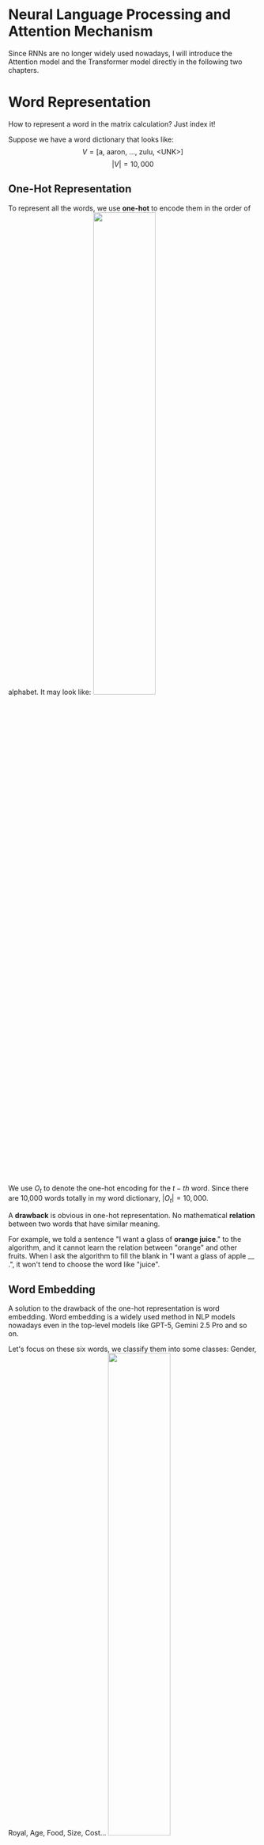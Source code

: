 # Neural Language Processing and Attention Mechanism

Since RNNs are no longer widely used nowadays, I will introduce the Attention model and the Transformer model directly in the following two chapters.

# Word Representation

How to represent a word in the matrix calculation? Just index it!

Suppose we have a word dictionary that looks like:
$$V=\text{[a, aaron, ..., zulu, <UNK>]}$$
$$|V|=10,000$$

## One-Hot Representation

To represent all the words, we use **one-hot** to encode them in the order of alphabet.
It may look like:
<img src="assets/image-1755586481426.png" width="50%" />

We use $O_{t}$ to denote the one-hot encoding for the $t-th$ word. Since there are 10,000 words totally in my word dictionary, $|O_{t}|=10,000$.

A **drawback** is obvious in one-hot representation. No mathematical **relation** between two words that have similar meaning. 

For example, we told a sentence "I want a glass of **orange juice**." to the algorithm, and it cannot learn the relation between "orange" and other fruits. When I ask the algorithm to fill the blank in "I want a glass of apple __ .", it won't tend to choose the word like "juice".

## Word Embedding

A solution to the drawback of the one-hot representation is word embedding.
Word embedding is a widely used method in NLP models nowadays even in the top-level models like GPT-5, Gemini 2.5 Pro and so on.

Let's focus on these six words, we classify them into some classes: Gender, Royal, Age, Food, Size, Cost...
<img src="assets/image-1755587664394.png" width="50%" />

As what we did in the one-hot method, we use $e_{t}$ to denote each word's word embedding encoding vector. Assumed 300 classifications we set, $|e_{t}|=300$.

**Value of Embedding Vectors:** For a word embedding vector, the range of values is $[-1,1]$. And the absolute value describes the relation between this word and this classification. The positive or negative sign of the number represents the meaning of the word in two extremes.

For two similar words, like Apple and Orange, if we take the distance of the two corresponding vectors, it will be obviously smaller than other word pairs like King and Orange. 
Of course, higher dimension of vectors means higher accuracy when comparing two words.

Visualize word embeddings:
<img src="assets/image-1755588695270.png" width="50%" />

### Example: Named Entity Recognition

Let's train an RNN model to recognize people's names in a given sentence.
Now, with word embedding, for sentences like:
<img src="assets/image-1755589096191.png" width="50%" />

where we give the model the first sentence as training set and tell it "Sally Johnson" is a name, the model will get it and know that the words appeared before a "fruit farmer" may be a name.

We give the second sentence as test set now, expected the model can know "apple" is similar to "orange" by word embedding so that the words appeared before an "apple farmer" are highly likely to be a name. 

Also for a sentence like "Robert Lin is a durian cultivator", even though our training set has not the word "durian", the model will know "durian" is a similar word to "orange" and "apple" by word embedding and so is the word "cultivator".

### Analogy Task Using Word Embedding

A common task in NLP is analogy inference, e.g. known "Man -> Woman", complete "King -> ?".
Using word embedding, we can easily compute the relation distance between two words.
So, the analogy inference in word embedding is:
$$e_{\text{man}}-e_{\text{woman}}\approx e_{\text{king}}-e_{\text{?}}$$
To find the nearest word, we need to calculate:
$$\text{arg max}_{w}\ \text{sim}(e_{w},e_{\text{king}}-e_{\text{man}}+e_{\text{woman}})$$
where the similarity function is usually the cosine similarity, i.e.
$$\text{sim}(u,v)=\frac{u^Tv}{||u||_{2}||v||_{2}}$$
<img src="assets/image-1755590266084.png" width="50%" />
### Embedding Matrix

In practice, we are used to combine all word embedding vectors into a big embedding matrix $E$.

Assuming we have 10,000 words with embedding dimension 300, the embedding matrix is of dimension $300\times 10000$.

If we want to take a word vector such as $e_{j}$ from the embedding matrix, we can do a matrix multiplication: $E\cdot O_{j}=e_{j}$, where $O_{j}$ is the one-hot vector mentioned before.

<img src="assets/image-1755592290431.png" width="50%" />

### Learning Word Embedding

There are some methods about **training a word embedding matrix**.

Supposed we have a dataset including tons of sentences, we aim to train the word embeddings from them. 

**Neural Language Model**

We can use a neural network to train word embeddings.

For a sentence in our dataset, "I want a glass of orange juice.", where the final word "juice" is regarded as the target word and the preceding words are inputed (called context words), the NN can predict the final word's embedding vector $e$ with softmax.

<img src="assets/image-1755663205489.png" width="50%" />

We can also adjust the number of context words, such as using least 4 words, 4 words on left & right, least 1 word or nearby 1 word.

> There are also other word embedding learning methods like Word2Vec, Negative Sampling and GloVe, which are not introduced here because I won't focus on word embedding techniques.

## Debiasing Word Embeddings

In word embedding training, the model may learn lots of word biases due to the incomprehensive dataset.

<img src="assets/image-1755664010927.png" width="50%" />

To eliminate biases, we can take the following steps:
1. Identify bias direction
If we want to debias gender bias of words, we can compute averages of gender-related words.
<img src="assets/image-1755664820699.png" width="50%" />
2. Project non-definitional words to non-bias axis
<img src="assets/image-1755664905047.png" width="50%" />

3. Equalize Pairs
Some gender-relative words are not symmetric about the non-bias axis. Make them equalize. Such as girl-boy.

# Beam Search

In Sequence to Sequence models, such as machine translation model, there may be not only single predicted result. Whichever the RNN or the Transformer (autoregressive) model, the output result can be seen as being generated word by word, so that we may choose the best word as the result every time naturally, which is call greedy search.

## Cons of Greedy Search

A greedy search does not always give the best result.

<img src="assets/image-1755788107355.png" width="50%" />

For a given French sentence, we use an RNN encoder-decoder to translate it into English. 
As a human, we know the best translation is "Jane is visiting Africa in September". 
However, the model prefers the phrase "is going to" than "is visiting", so the probability of the worse translation "Jane is going to be visiting Africa in September" is higher in the softmax.

## Why Beam Search

We don't like the way choosing the best word at every time but need a new way picking the best sentence $y$ directly from all the possible results. That is:
$$\text{argmax}_{y}P(y|x)$$
However, the time complexity will explode if we check all the possible sentences. So, a compromise method is come up with, which is the beam search. 
Similar to greedy search, the beam search picks words at each time. But not just picking one word, the beam search picks $B$ words once, and always maintain $B$ results in the future prediction.

<img src="assets/image-1755790402129.png" width="50%" />
<img src="assets/image-1755790039873.png" width="50%" />

For example, letting $B=3$, we intially chose the three words "in", "jane", and "september", which had the highest probabilities.
In the second round, we selected the best words again for the second position, and the results became "in september", "jane is", and "jane visits". A sentence starting with "september" was shifted out of the result list in this round.
By repeating this process again and again, we may eventually obtain the best sentence, while all other slightly worse predictions are gradually eliminated in the successive rounds.

## Refinements to Beam Search

The optimizing method we used in beam search is:
<img src="assets/image-1756304815008.png" width="50%" />

For a computer, a long cumulative product may reduce computational accuracy. So, we can convert it to a sum form by applying the logarithm:
<img src="assets/image-1756305802509.png" width="50%" />

Furthermore, the accuracy of a short sentence is typical lower than that of a long sentence, so we can do **length normalization**:
<img src="assets/image-1756306062849.png" width="50%" />

A normalization term is here, where $\alpha$ is a hyper-parameter that makes the penalty on the length smoother. We are used to setting $\alpha=0.7$.

# Bleu Score

We want to know the performance of a translation model, so a **scoring method** should be come up with, which compares the machine translation sentence and a reference sentence (may translated by a human professor) and gives us a score.

## Occurrence Counting

> For example:
> **French:** Le chat est sur le tapis.
> **Reference 1:** The cat is on the mat.
> **Reference 2:** There is a cat on the mat.
> **A good MT output:** The cat the cat on the mat.
> **A bad MT output:** the the the the the the the

To evaluate the MT output, we can count the occurrences of the same words in the reference and MT output.

However, if we just start counting without any limit, for the word "the", the bad MT output will have **7/7 score** that is higher than the good MT output with **3/7 score**.

So the bleu score chooses a counting limit from the **maximum occurrence of the word in all references**.

The reference 1 has two words "the", so we let that word's limit of occurrence be 2. The good MT output is 2/7 bleu score, so is the bad MT output.

## Bleu Score on Bigrams

We can evaluate two continuous words once in a sentence.
For the same example, we obtain the bleu score on bigrams:
![[assets/image-1756353866798.png]]
Accumulate the column `score`, the bleu score on bigrams of the good MT output is 4/6 (6 is the sum of the column `count`).

## Combined Bleu Score

For a more precious score, we can evaluate the sentence on n-grams. We choose a range to `n`, such as 1 to 4, notating the bleu score on n-grams as $p_{n}$. The combined bleu score is:
$$\text{BP}\exp\left(\frac{1}{4}\sum_{n=1}^{4}p_{n} \right)$$
where $\text{BP}$ is a coefficient standing for **brevity penalty** to prevent too **short** output.
BP is calculated by:
$$\text{BP}= \left\{ \begin{array}{cl}
1 & : \ L_o > L_r \\
\exp(1-\frac{L_r}{L_o}) & : \text{otherwise}
\end{array} \right.$$
where $L_{o}$ is the length of the MT output, and $L_{r}$ is the length of the reference.

# Attention Mechanism

## Why Attention

Reviewing the RNN encoder-decoder language model, with a longer sentence, the performance of the model reduces.
<img src="assets/image-1756430275349.png" width="50%" />
<img src="assets/image-1756430258172.png" width="50%" />

For human, we only pay attention to **a few of relative words** when translating instead of all the words.
<img src="assets/image-1756430639798.png" width="50%" />

For example, we only pay attention to "jane", "visite" and "l'Afruque", then we know the first translated word should be "Jane".

So, whatever how long the sentence is, attention model can choose the most relative words over the whole sentence.

## Overview of Attention Mechanism

In an encoder-decoder RNN model, of which the encoder is a Bi-RNN like a Bi-LSTM and the decoder is a Uni-RNN (one direction) like an LSTM.

<img src="assets/image-1756457385449.png" width="50%" />

1. Prepare the states of the input sentence $a^{<t'>}$ by the encoder Bi-RNN
2. Prepare the states of the output $s^{<t-1>}$ by the decoder RNN
3. Compute the amount of attention $\alpha^{<t,t'>}$ for every input word using $a^{<t'>}$ and $s^{<t-1>}$
4. See the amounts of attentions as weights and compute a context amount $c^{<t>}=\sum_{t'=1}^{T_{x}}\alpha^{<t,t'>}a^{<t'>}$, which is the output of an attention block in a translation model
5. Input $y^{<t-1>}$ , $s^{<t-1>}$ and $c^{<t>}$ to Decoder RNN and output $y^{<t>}$

## Amount of Attention $\alpha^{<t,t'>}$

Computing $\alpha^{<t,t'>}$ is a crucial step in attention mechanism.

<img src="assets/image-1756456500957.png" width="50%" />
Each block in encoder RNN produces **an amount of attention $\alpha^{<t,t'>}$**. $\alpha^{<t,t'>}$ is the amount of attention $y^{<t>}$ (decoder's output) should pay to $a^{<t'>}$ (state of Bi-RNN block $t'$, which is a combination of $(\overrightarrow{a}^{<t'>},\overleftarrow{a}^{<t'>})$, where each of the amount $a$ is one direction's RNN state)
<img src="assets/image-1756457034011.png" width="50%" />

To understand $\alpha^{<t,t'>}$ in math, we can regard it as **a relative weight** of the $t'$-th word over the sentence, for the $t$-th output.

### Computing $e^{<t,t'>}$

The attention of each word should be learnable, so we use a one-layer FC network to compute an intermediate amount $e^{<t,t'>}$:

<img src="assets/image-1756461612009.png" width="50%" />

### Normalizing $e^{<t,t'>}$

Known that $\alpha^{<t,t'>}$ is a weight, so the sum of it should be 1. We calculate the softmax of $e^{<t,t'>}$ to have the normalized $\alpha^{<t,t'>}$.
<img src="assets/image-1756461730601.png" width="50%" />

## Example

> **The Week 3 Homework of The Course**
> Date Recognition with Attention Model (using PyTorch): https://github.com/ATreep/DateRecogAttentionModel

This example is based on an encoder-decoder RNN model.
<img src="assets/image-1756462331896.png" width="50%" />

In the above model, we packaged the $\alpha^{<t,t'>}$ computing and the $c^{<t>}$ computing into an attention block.'

In each attention block:
<img src="assets/image-1756462614620.png" width="50%" />

Note that we concatenated $s^{<t-1>}$ and $a^{<t'>}$, and input the concatenated vector to an FC layer.

## Attention in Transformer

In Seq2Seq domain, Transformer is more widely used than RNN. In Transformer, the Scale Dot-Product Attention is introduced (referring to the paper *Attention Is All You Need*). It will be introduced in the next chapter.